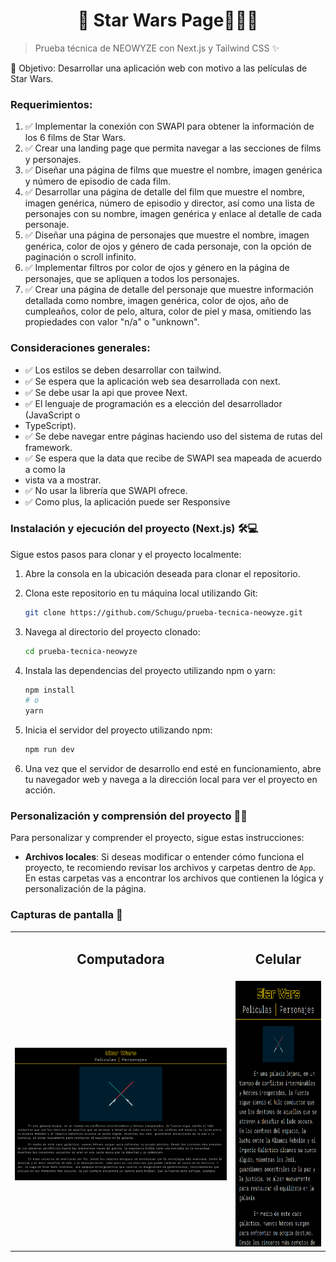 <h1 align='center'>🌟 Star Wars Page🌌🚀🌟</h1>

> Prueba técnica de NEOWYZE con Next.js y Tailwind CSS ✨

🎯 Objetivo:  Desarrollar una aplicación web con motivo a las películas de Star Wars.

### Requerimientos:
1. ✅ Implementar la conexión con SWAPI para obtener la información de los 6 films de Star Wars.
2. ✅ Crear una landing page que permita navegar a las secciones de films y personajes.
3. ✅ Diseñar una página de films que muestre el nombre, imagen genérica y número de episodio de cada film.
4. ✅ Desarrollar una página de detalle del film que muestre el nombre, imagen genérica, número de episodio y director, así como una lista de personajes con su nombre, imagen genérica y enlace al detalle de cada personaje.
5. ✅ Diseñar una página de personajes que muestre el nombre, imagen genérica, color de ojos y género de cada personaje, con la opción de paginación o scroll infinito.
6. ✅ Implementar filtros por color de ojos y género en la página de personajes, que se apliquen a todos los personajes.
7. ✅ Crear una página de detalle del personaje que muestre información detallada como nombre, imagen genérica, color de ojos, año de cumpleaños, color de pelo, altura, color de piel y masa, omitiendo las propiedades con valor "n/a" o "unknown".

### Consideraciones generales:
- ✅ Los estilos se deben desarrollar con tailwind.
- ✅ Se espera que la aplicación web sea desarrollada con next.
- ✅ Se debe usar la api que provee Next.
- ✅ El lenguaje de programación es a elección del desarrollador (JavaScript o 
- TypeScript).
- ✅ Se debe navegar entre páginas haciendo uso del sistema de rutas del framework.
- ✅ Se espera que la data que recibe de SWAPI sea mapeada de acuerdo a como la 
- vista va a mostrar.
- ✅ No usar la librería que SWAPI ofrece.
- ✅ Como plus, la aplicación puede ser Responsive


### Instalación y ejecución del proyecto (Next.js) 🛠️💻

Sigue estos pasos para clonar y el proyecto localmente:

1. Abre la consola en la ubicación deseada para clonar el repositorio.

2. Clona este repositorio en tu máquina local utilizando Git:

    ```bash
    git clone https://github.com/Schugu/prueba-tecnica-neowyze.git
    ```

3. Navega al directorio del proyecto clonado:

    ```bash
    cd prueba-tecnica-neowyze
    ```

4. Instala las dependencias del proyecto utilizando npm o yarn:

    ```bash
    npm install
    # o
    yarn
    ```

6. Inicia el servidor del proyecto utilizando npm:

    ```bash
    npm run dev
    ```

7. Una vez que el servidor de desarrollo end esté en funcionamiento, abre tu navegador web y navega a la dirección local para ver el proyecto en acción.

### Personalización y comprensión del proyecto 🎨🧠

Para personalizar y comprender el proyecto, sigue estas instrucciones:

- **Archivos locales**: Si deseas modificar o entender cómo funciona el proyecto, te recomiendo revisar los archivos y carpetas dentro de `App`. En estas carpetas vas a encontrar los archivos que contienen la lógica y personalización de la página. 

### Capturas de pantalla 📸
<table width="100%">
  <tr>
    <td width="70%">
      <h2 align=center>Computadora</h2>
    </td>
    <td width="30%">
        <h2 align=center>Celular</h2>
    </td>
  </tr>
   
  <tr>
    <td align="center">
       <img src="/public/screenshots/capturaDePantalla1.png" alt="Captura de pantalla"/>
    </td>
    <td align="center">
      <img height="425px" width="auto" src="/public/screenshots/capturaDePantallaResponsive1.png" alt="Captura de pantalla"/>
    </td>
  </tr>



 
</table>
